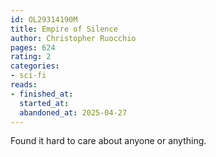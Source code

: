 ```yaml
---
id: OL29314190M
title: Empire of Silence
author: Christopher Ruocchio
pages: 624
rating: 2
categories:
- sci-fi
reads:
- finished_at:
  started_at:
  abandoned_at: 2025-04-27
---
```


Found it hard to care about anyone or anything.